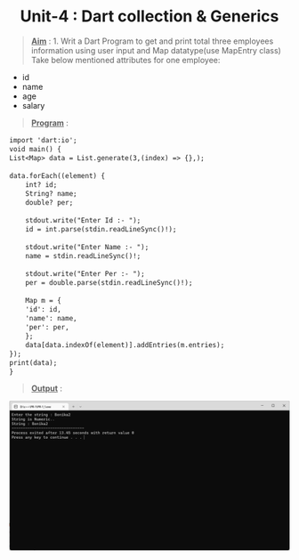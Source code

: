 <center><h1>Unit-4 : Dart collection & Generics</h1></center>

><u>**Aim**</u> : 1. Writ a Dart Program to get and print total three
employees information using user input and Map datatype(use MapEntry class)
Take below mentioned attributes for one employee:

- id
- name
- age
- salary

><u>**Program**</u> : 

    import 'dart:io';
    void main() {
    List<Map> data = List.generate(3,(index) => {},);

    data.forEach((element) {
        int? id;
        String? name;
        double? per;

        stdout.write("Enter Id :- ");
        id = int.parse(stdin.readLineSync()!);

        stdout.write("Enter Name :- ");
        name = stdin.readLineSync()!;

        stdout.write("Enter Per :- ");
        per = double.parse(stdin.readLineSync()!);

        Map m = {
        'id': id,
        'name': name,
        'per': per,
        };
        data[data.indexOf(element)].addEntries(m.entries);
    });
    print(data);
    }

><u>**Output**</u> : 

![Error Text](https://github.com/Bonikadesai/Cpp/blob/master/PR-1/Image/PR-1_1/Screenshot_20221225_051610.png)

<br>